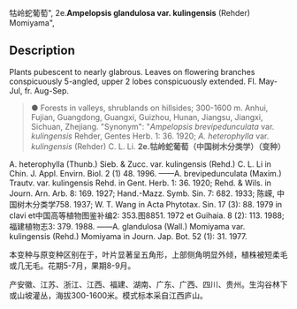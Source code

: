 牯岭蛇葡萄",
2e.**Ampelopsis glandulosa var. kulingensis** (Rehder) Momiyama",

## Description
Plants pubescent to nearly glabrous. Leaves on flowering branches conspicuously 5-angled, upper 2 lobes conspicuously extended. Fl. May-Jul, fr. Aug-Sep.

> ●  Forests in valleys, shrublands on hillsides; 300-1600 m. Anhui, Fujian, Guangdong, Guangxi, Guizhou, Hunan, Jiangsu, Jiangxi, Sichuan, Zhejiang.
  "Synonym": "*Ampelopsis brevipedunculata* var. *kulingensis* Rehder, Gentes Herb. 1: 36. 1920; *A. heterophylla* var. *kulingensis* (Rehder) C. L. Li.
**2e.牯岭蛇葡萄（中国树木分类学）（变种）**

A. heterophylla (Thunb.) Sieb. & Zucc. var. kulingensis (Rehd.) C. L. Li in Chin. J. Appl. Envirn. Biol. 2 (1) 48. 1996. ——A. brevipedunculata (Maxim.) Trautv. var. kulingensis Rehd. in Gent. Herb. 1: 36. 1920; Rehd. & Wils. in Journ. Arn. Arb. 8: 169. 1927; Hand.-Mazz. Symb. Sin. 7: 682. 1933; 陈嵘, 中国树木分类学758. 1937; W. T. Wang in Acta Phytotax. Sin. 17 (3): 88. 1979 in clavi et中国高等植物图鉴补编2: 353.图8851. 1972 et Guihaia. 8 (2): 113. 1988;福建植物志3: 379. 1988. ——A. glandulosa (Wall.) Momiyama var. kulingensis (Rehd.) Momiyama in Journ. Jap. Bot. 52 (1): 31. 1977.

本变种与原变种区别在于，叶片显著呈五角形，上部侧角明显外倾，植株被短柔毛或几无毛。花期5-7月，果期8-9月。

产安徽、江苏、浙江、江西、福建、湖南、广东、广西、四川、贵州。生沟谷林下或山坡灌丛，海拔300-1600米。模式标本采自江西庐山。
